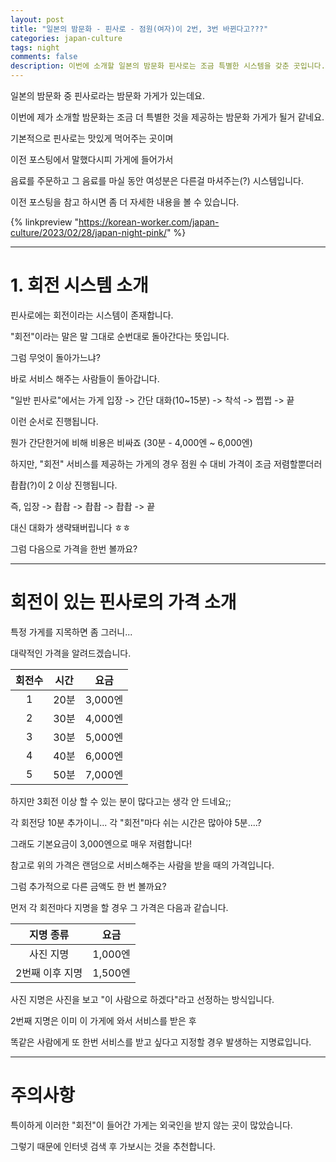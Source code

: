 ```yaml
---  
layout: post  
title: "일본의 밤문화 - 핀사로 - 점원(여자)이 2번, 3번 바뀐다고???"
categories: japan-culture
tags: night
comments: false
description: 이번에 소개할 일본의 밤문화 핀사로는 조금 특별한 시스템을 갖춘 곳입니다. 바로 한 번에 여러 명의 점원분들을 만날 수 있다는 점인데요. 어떤 시스템인지 알아보겠습니다.
---
```

일본의 밤문화 중 핀사로라는 밤문화 가게가 있는데요.

이번에 제가 소개할 밤문화는 조금 더 특별한 것을 제공하는 밤문화 가게가 될거 같네요.

기본적으로 핀사로는 맛있게 먹어주는 곳이며

이전 포스팅에서 말했다시피 가게에 들어가서 

음료를 주문하고 그 음료를 마실 동안 여성분은 다른걸 마셔주는(?) 시스템입니다.

이전 포스팅을 참고 하시면 좀 더 자세한 내용을 볼 수 있습니다.

{% linkpreview "https://korean-worker.com/japan-culture/2023/02/28/japan-night-pink/" %}

-----

# 1. 회전 시스템 소개

핀사로에는 회전이라는 시스템이 존재합니다.

"회전"이라는 말은 말 그대로 순번대로 돌아간다는 뜻입니다.

그럼 무엇이 돌아가느냐?

바로 서비스 해주는 사람들이 돌아갑니다.

"일반 핀사로"에서는 가게 입장 -> 간단 대화(10~15분) -> 착석 -> 쩝쩝 -> 끝

이런 순서로 진행됩니다.

뭔가 간단한거에 비해 비용은 비싸죠 (30분 - 4,000엔 ~ 6,000엔)

하지만, "회전" 서비스를 제공하는 가게의 경우 점원 수 대비 가격이 조금 저렴할뿐더러

촵촵(?)이 2 이상 진행됩니다.

즉, 입장 -> 촵촵 -> 촵촵 -> 촵촵 -> 끝

대신 대화가 생략돼버립니다 ㅎㅎ

그럼 다음으로 가격을 한번 볼까요?

----

# 회전이 있는 핀사로의 가격 소개

특정 가게를 지목하면 좀 그러니...

대략적인 가격을 알려드겠습니다.

회전수 | 시간 | 요금
:--: | :--: | :--:
1 | 20분 | 3,000엔
2 | 30분 | 4,000엔
3 | 30분 | 5,000엔
4 | 40분 | 6,000엔
5 | 50분 | 7,000엔

하지만 3회전 이상 할 수 있는 분이 많다고는 생각 안 드네요;;

각 회전당 10분 추가이니... 각 "회전"마다 쉬는 시간은 많아야 5분....?

그래도 기본요금이 3,000엔으로 매우 저렴합니다!

참고로 위의 가격은 랜덤으로 서비스해주는 사람을 받을 때의 가격입니다.

그럼 추가적으로 다른 금액도 한 번 볼까요?

먼저 각 회전마다 지명을 할 경우 그 가격은 다음과 같습니다.

지명 종류 | 요금 
:------------:|:-------:
사진 지명    | 1,000엔 
2번째 이후 지명   | 1,500엔 

사진 지명은 사진을 보고 "이 사람으로 하겠다"라고 선정하는 방식입니다.

2번째 지명은 이미 이 가게에 와서 서비스를 받은 후

똑같은 사람에게 또 한번 서비스를 받고 싶다고 지정할 경우 발생하는 지명료입니다.

----

# 주의사항

특이하게 이러한 "회전"이 들어간 가게는 외국인을 받지 않는 곳이 많았습니다.

그렇기 때문에 인터넷 검색 후 가보시는 것을 추천합니다.
